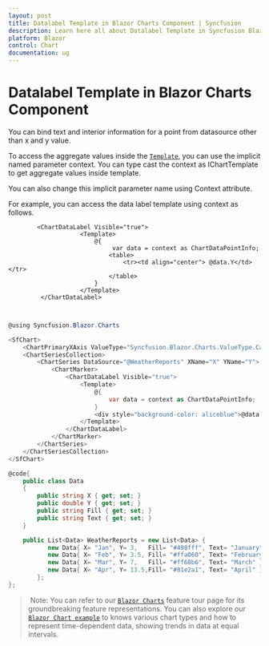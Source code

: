 ```yaml
---
layout: post
title: Datalabel Template in Blazor Charts Component | Syncfusion
description: Learn here all about Datalabel Template in Syncfusion Blazor Charts component and more.
platform: Blazor
control: Chart
documentation: ug
---
```


<!-- markdownlint-disable MD036 -->

# Datalabel Template in Blazor Charts Component

You can bind text and interior information for a point from datasource other than x and y value.

To access the aggregate values inside the [`Template`](https://help.syncfusion.com/cr/blazor/Syncfusion.Blazor.Charts.ChartDataLabel.html#Syncfusion_Blazor_Charts_ChartDataLabel_Template), you can use the implicit named parameter context. You can type cast the context as IChartTemplate to get aggregate values inside template.

You can also change this implicit parameter name using Context attribute.

For example, you can access the data label template using context as follows.

```
        <ChartDataLabel Visible="true">
                    <Template>
                        @{
                             var data = context as ChartDataPointInfo;
                            <table>
                                <tr><td align="center"> @data.Y</td></tr>
                            </table>
                        }
                    </Template>
         </ChartDataLabel>
  
```

```csharp

@using Syncfusion.Blazor.Charts

<SfChart>
    <ChartPrimaryXAxis ValueType="Syncfusion.Blazor.Charts.ValueType.Category"/>
    <ChartSeriesCollection>
        <ChartSeries DataSource="@WeatherReports" XName="X" YName="Y">
            <ChartMarker>
                <ChartDataLabel Visible="true">
                    <Template>
                        @{ 
                            var data = context as ChartDataPointInfo;
                        }
                        <div style="background-color: aliceblue">@data.PointX</div>
                    </Template>
                </ChartDataLabel>
            </ChartMarker>
        </ChartSeries>
    </ChartSeriesCollection>
</SfChart>

@code{
    public class Data
    {
        public string X { get; set; }
        public double Y { get; set; }
        public string Fill { get; set; }
        public string Text { get; set; }
    }

    public List<Data> WeatherReports = new List<Data> {
           new Data{ X= "Jan", Y= 3,   Fill= "#498fff", Text= "January" },
           new Data{ X= "Feb", Y= 3.5, Fill= "#ffa060", Text= "February" },
           new Data{ X= "Mar", Y= 7,   Fill= "#ff68b6", Text= "March" },
           new Data{ X= "Apr", Y= 13.5,Fill= "#81e2a1", Text= "April" }
        };
};


```

> Note: You can refer to our [`Blazor Charts`](https://www.syncfusion.com/blazor-components/blazor-charts) feature tour page for its groundbreaking feature representations. You can also explore our [`Blazor Chart example`](https://blazor.syncfusion.com/demos/chart/line?theme=bootstrap4) to knows various chart types and how to represent time-dependent data, showing trends in data at equal intervals.